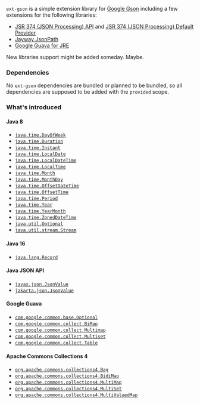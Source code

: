 `ext-gson` is a simple extension library for [Google Gson](https://github.com/google/gson) including a few extensions for the following libraries:

* [JSR 374 (JSON Processing) API](https://javaee.github.io/jsonp) and [JSR 374 (JSON Processing) Default Provider](https://javaee.github.io/jsonp)
* [Jayway JsonPath](https://github.com/json-path/JsonPath)
* [Google Guava for JRE](https://github.com/google/guava)

New libraries support might be added someday.
Maybe.

### Dependencies

No `ext-gson` dependencies are bundled or planned to be bundled, so all dependencies are supposed to be added with the `provided` scope.

### What's introduced

#### Java 8

* [`java.time.DayOfWeek`](https://docs.oracle.com/javase/8/docs/api/java/time/DayOfWeek.html)
* [`java.time.Duration`](https://docs.oracle.com/javase/8/docs/api/java/time/Duration.html)
* [`java.time.Instant`](https://docs.oracle.com/javase/8/docs/api/java/time/Instant.html)
* [`java.time.LocalDate`](https://docs.oracle.com/javase/8/docs/api/java/time/LocalDate.html)
* [`java.time.LocalDateTime`](https://docs.oracle.com/javase/8/docs/api/java/time/LocalDateTime.html)
* [`java.time.LocalTime`](https://docs.oracle.com/javase/8/docs/api/java/time/LocalTime.html)
* [`java.time.Month`](https://docs.oracle.com/javase/8/docs/api/java/time/Month.html)
* [`java.time.MonthDay`](https://docs.oracle.com/javase/8/docs/api/java/time/MonthDay.html)
* [`java.time.OffsetDateTime`](https://docs.oracle.com/javase/8/docs/api/java/time/OffsetDateTime.html)
* [`java.time.OffsetTime`](https://docs.oracle.com/javase/8/docs/api/java/time/OffsetTime.html)
* [`java.time.Period`](https://docs.oracle.com/javase/8/docs/api/java/time/Period.html)
* [`java.time.Year`](https://docs.oracle.com/javase/8/docs/api/java/time/Year.html)
* [`java.time.YearMonth`](https://docs.oracle.com/javase/8/docs/api/java/time/YearMonth.html)
* [`java.time.ZonedDateTime`](https://docs.oracle.com/javase/8/docs/api/java/time/ZonedDateTime.html)
* [`java.util.Optional`](https://docs.oracle.com/javase/8/docs/api/java/util/Optional.html)
* [`java.util.stream.Stream`](https://docs.oracle.com/javase/8/docs/api/java/util/stream/Stream.html)

#### Java 16

* [`java.lang.Record`](https://docs.oracle.com/en/java/javase/16/docs/api/java.base/java/lang/Record.html)

#### Java JSON API

* [`javax.json.JsonValue`](https://docs.oracle.com/javaee/7/api/javax/json/JsonValue.html)
* [`jakarta.json.JsonValue`](https://jakarta.ee/specifications/platform/9/apidocs/jakarta/json/jsonvalue)

#### Google Guava

* [`com.google.common.base.Optional`](https://github.com/google/guava/blob/master/android/guava/src/com/google/common/base/Optional.java)
* [`com.google.common.collect.BiMap`](https://github.com/google/guava/blob/master/android/guava/src/com/google/common/collect/BiMap.java)
* [`com.google.common.collect.Multimap`](https://github.com/google/guava/blob/master/android/guava/src/com/google/common/collect/Multimap.java)
* [`com.google.common.collect.Multiset`](https://github.com/google/guava/blob/master/android/guava/src/com/google/common/collect/Multiset.java)
* [`com.google.common.collect.Table`](https://github.com/google/guava/blob/master/android/guava/src/com/google/common/collect/Table.java)

#### Apache Commons Collections 4

* [`org.apache.commons.collections4.Bag`](https://commons.apache.org/proper/commons-collections/apidocs/org/apache/commons/collections4/Bag.html)
* [`org.apache.commons.collections4.BidiMap`](https://commons.apache.org/proper/commons-collections/apidocs/org/apache/commons/collections4/BidiMap.html)
* [`org.apache.commons.collections4.MultiMap`](https://commons.apache.org/proper/commons-collections/apidocs/org/apache/commons/collections4/MultiMap.html)
* [`org.apache.commons.collections4.MultiSet`](https://commons.apache.org/proper/commons-collections/apidocs/org/apache/commons/collections4/MultiSet.html)
* [`org.apache.commons.collections4.MultiValuedMap`](https://commons.apache.org/proper/commons-collections/apidocs/org/apache/commons/collections4/MultiValuedMap.html)
